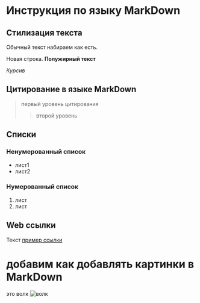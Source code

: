 # Инструкция по языку MarkDown

## Стилизация текста

Обычный текст набираем как есть.

Новая строка.
**Полужирный текст**

*Курсив*

## Цитирование в языке MarkDown
> первый уровень цитирования
>> второй уровень

## Списки
### Ненумерованный список
* лист1
* лист2
### Нумерованный список

1. лист
2. лист

## Web  ссылки
Текст [пример ссылки](http.exsample.com "Всплывающая подсказка")

# добавим как добавлять картинки в MarkDown
это волк
![волк](Work.png)